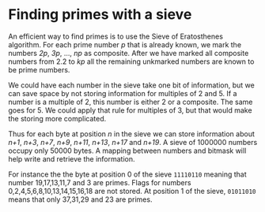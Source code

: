 # Finding primes with a sieve

An efficient way to find primes is to use the Sieve of Eratosthenes algorithm. For each prime number *p* that is already known, we mark the numbers *2p*, *3p*, …, *np* as composite. After we have marked all composite numbers from 2.2 to *kp* all the remaining unkmarked numbers are known to be prime numbers.

We could have each number in the sieve take one bit of information, but we can save space by not storing information for multiples of 2 and 5. If a number is a multiple of 2, this number is either 2 or a composite. The same goes for 5. We could apply that rule for multiples of 3, but that would make the storing more complicated. 

Thus for each byte at position *n* in the sieve we can store information about *n+1*, *n+3*, *n+7*, *n+9*, *n+11*, *n+13*, *n+17* and *n+19*. A sieve of 1000000 numbers occupy only 50000 bytes. A mapping between numbers and bitmask will help write and retrieve the information. 

For instance the the byte at position 0 of the sieve `11110110` meaning that number 19,17,13,11,7 and 3 are primes. Flags for numbers 0,2,4,5,6,8,10,13,14,15,16,18 are not stored. At position 1 of the sieve, `01011010` means that only 37,31,29 and 23 are primes.

